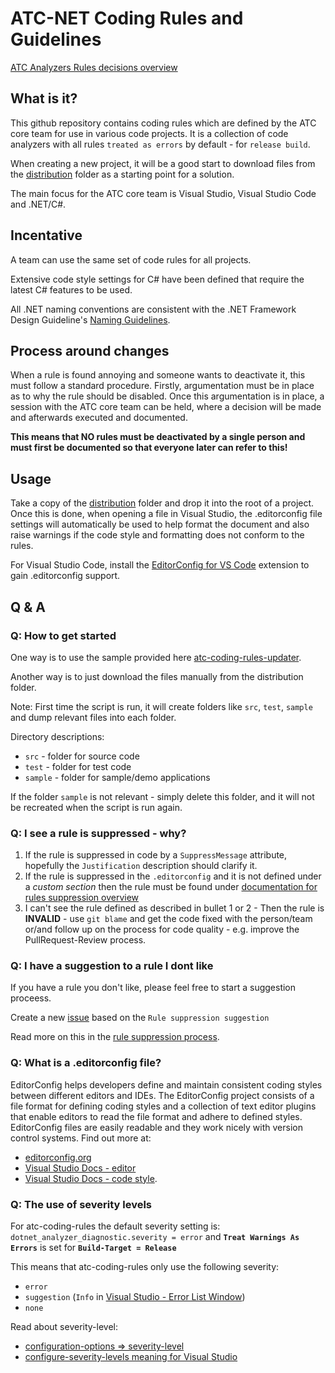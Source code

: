 # ATC-NET Coding Rules and Guidelines

[ATC Analyzers Rules decisions overview](/documentation/CodeAnalyzersRules/README.md)

## What is it?

This github repository contains coding rules which are defined by the ATC core team for use in various code projects. It is a collection of code analyzers with all rules `treated as errors` by default - for `release build`.

When creating a new project, it will be a good start to download files from the [distribution](https://github.com/atc-net/atc-coding-rules/tree/main/distribution) folder as a starting point for a solution.

The main focus for the ATC core team is Visual Studio, Visual Studio Code and .NET/C#.

## Incentative

A team can use the same set of code rules for all projects.

Extensive code style settings for C# have been defined that require the latest C# features to be used.

All .NET naming conventions are consistent with the .NET Framework Design Guideline's [Naming Guidelines](https://docs.microsoft.com/en-us/dotnet/standard/design-guidelines/naming-guidelines).

## Process around changes

When a rule is found annoying and someone wants to deactivate it, this must follow a standard procedure. Firstly, argumentation must be in place as to why the rule should be disabled. Once this argumentation is in place, a session with the ATC core team can be held, where a decision will be made and afterwards executed and documented.

**This means that NO rules must be deactivated by a single person and must first be documented so that everyone later can refer to this!**

## Usage

Take a copy of the [distribution](/tree/main/distribution) folder and drop it into the root of a project. Once this is done, when opening a file in Visual Studio, the .editorconfig file settings will automatically be used to help format the document and also raise warnings if the code style and formatting does not conform to the rules.

For Visual Studio Code, install the [EditorConfig for VS Code](https://marketplace.visualstudio.com/items?itemName=EditorConfig.EditorConfig) extension to gain .editorconfig support.

## Q & A

### Q: How to get started

One way is to use the sample provided here [atc-coding-rules-updater](https://github.com/atc-net/atc-coding-rules-updater/blob/main/sample/README.md).

Another way is to just download the files manually from the distribution folder.

Note: First time the script is run, it will create folders like `src`, `test`, `sample` and dump relevant files into each folder.

Directory descriptions:

* `src` - folder for source code
* `test` -  folder for test code
* `sample` - folder for sample/demo applications

If the folder `sample` is not relevant - simply delete this folder, and it will not be recreated when the script is run again.

### Q: I see a rule is suppressed - why?

1) If the rule is suppressed in code by a `SuppressMessage` attribute, hopefully the `Justification` description should clarify it.
2) If the rule is suppressed in the `.editorconfig` and it is not defined under a _custom section_ then the rule must be found under [documentation for rules suppression overview](/documentation/CodeAnalyzersRules/README.md)
3) I can't see the rule defined as described in bullet 1 or 2 - Then the rule is **INVALID**  - use `git blame` and get the code fixed with the person/team or/and follow up on the process for code quality - e.g. improve the PullRequest-Review process.

### Q: I have a suggestion to a rule I dont like

If you have a rule you don't like, please feel free to start a suggestion proceess.

Create a new [issue](https://github.com/atc-net/atc-coding-rules/issues/new/choose) based on the `Rule suppression suggestion`

Read more on this in the [rule suppression process](/documentation/CodeAnalyzersRules/rule-suppress-process.md).

### Q: What is a .editorconfig file?

EditorConfig helps developers define and maintain consistent coding styles between different editors and IDEs. The EditorConfig project consists of a file format for defining coding styles and a collection of text editor plugins that enable editors to read the file format and adhere to defined styles. EditorConfig files are easily readable and they work nicely with version control systems. Find out more at:
* [editorconfig.org](http://editorconfig.org/)
* [Visual Studio Docs - editor](https://docs.microsoft.com/en-us/visualstudio/ide/create-portable-custom-editor-options?view=vs-2019)
* [Visual Studio Docs - code style](https://docs.microsoft.com/en-us/visualstudio/ide/editorconfig-code-style-settings-reference).

### Q: The use of severity levels

For atc-coding-rules the default severity setting is: `dotnet_analyzer_diagnostic.severity = error`
and **`Treat Warnings As Errors`** is set for **`Build-Target = Release`**

This means that atc-coding-rules only use the following severity:
* `error`
* `suggestion` (`Info` in [Visual Studio - Error List Window](https://docs.microsoft.com/en-us/visualstudio/ide/reference/error-list-window?view=vs-2019))
* `none`

Read about severity-level:
* [configuration-options => severity-level](https://docs.microsoft.com/da-dk/dotnet/fundamentals/code-analysis/configuration-options#severity-level)
* [configure-severity-levels meaning for Visual Studio](https://docs.microsoft.com/en-us/visualstudio/code-quality/use-roslyn-analyzers?view=vs-2019#configure-severity-levels)
